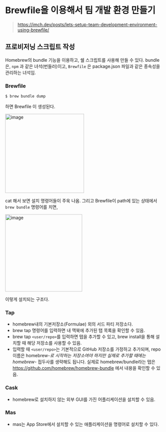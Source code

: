 # Brewfile을 이용해서 팀 개발 환경 만들기

> https://imch.dev/posts/lets-setup-team-development-environment-using-brewfile/

## 프로비저닝 스크립트 작성

Homebrew의 bundle 기능을 이용하고, 쉘 스크립트를 사용해 만들 수 있다. bundle은, `npm` 과 같은 녀석(번들러)이고, `Brewfile` 은 package.json 파일과 같은 종속성을 관리하는 녀석임.

### Brewfile

```sh
$ brew bundle dump
```

하면 Brewfile 이 생성된다.

<img width="252" alt="image" src="https://github.com/pozafly/TIL/assets/59427983/10c28269-15f6-4964-8327-a3acf64e024e">

cat 해서 보면 설치 명령어들이 주욱 나옴. 그리고 Brewfile이 path에 있는 상태에서 `brew bundle` 명령어를 치면,

<img width="246" alt="image" src="https://github.com/pozafly/TIL/assets/59427983/6479d154-0db0-46a0-975d-b1284ab73734">

이렇게 설치되는 구조다.

### Tap

- homebrew내의 기본저장소(Formulae) 외의 서드 파티 저장소다.
- brew tap 명령어를 입력하면 내 맥북에 추가된 탭 목록을 확인할 수 있음.
- brew tap `<user/repo>`를 입력하면 탭을 추가할 수 있고, brew install을 통해 설치할 때 해당 저장소를 사용할 수 있음.
- 입력할 때 `<user/repo>`는 기본적으로 GitHub 저장소를 가정하고 추가되며, repo 이름은 homebrew-*로 시작하는 저장소여야 하지만 실제로 추가할 때에는 homebrew-* 접두사를 생략해도 됩니다. 실제로 homebrew/bundle라는 탭은 https://github.com/homebrew/homebrew-bundle 에서 내용을 확인할 수 있음.

### Cask

- homebrew로 설치하지 않는 외부 GUI를 가진 어플리케이션을 설치할 수 있음.

### Mas

- mas는 App Store에서 설치할 수 있는 애플리케이션을 명령어로 설치할 수 있다.
